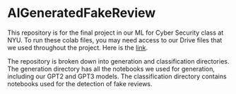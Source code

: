 # AIGeneratedFakeReview


This repository is for the final project in our ML for Cyber Security class at NYU. To run these colab files, you may need access to our Drive files that we used throughout the project. Here is the [link](https://drive.google.com/drive/folders/1oiXzqqLV2Dmc2LQkwl1Wcu3pzG7U_FeJ?usp=sharing). 

The repository is broken down into generation and classification directories. The generation directory has all the notebooks we used for generation, including our GPT2 and GPT3 models. The classification directory contains notebooks used for the detection of fake reviews. 
